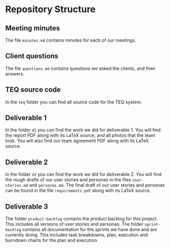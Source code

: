 # Repository Structure
## Meeting minutes
The file `minutes.md` contains minutes for each of our meetings.

## Client questions
The file `questions.md` contains questions we asked the clients, and their
answers.

## TEQ source code
In the `teq` folder you can find all source code for the TEQ system.

## Deliverable 1
In the folder `d1` you can find the work we did for deliverable 1. You will find
the report PDF along with its LaTeX source, and all photos that the team took.
You will also find our team agreement PDF along with its LaTeX source.

## Deliverable 2
In the folder `d2` you can find the work we did for deliverable 2. You will find
the rough drafts of our user stories and personas in the files `user-stories.md`
and `personas.md`. The final draft of our user stories and personas can be found
in the file `requirements.pdf` along with its LaTeX source.

## Deliverable 3
The folder `product-backlog` contains the product backlog for this project. This
includes all versions of user stories and personas. The folder `sprint-backlog`
contains all documentation for the sprints we have done and are currently doing.
This includes task breakdowns, plan, execution and burndown charts for the plan
and execution.
